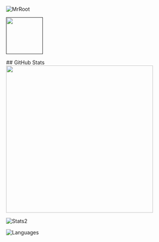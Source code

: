 <p> <img src="https://komarev.com/ghpvc/?username=imrroot&label=Profile%20views&color=0e75b6&style=flat" alt="MrRoot" /> </p>
<p> <a href="" target="blank"><img align="center" src="https://simpleicons.org/icons/instagram.svg" height="100" /></a> </p>
## GitHub Stats
<img src="https://github-readme-stats.vercel.app/api?username=imrroot&show_icons=true&theme=jolly&layout=compact" width="400">
<p> <img alt="Stats2" src="https://github-readme-streak-stats.herokuapp.com/?user=imrroot&theme=jolly" /> </p>
<p> <img alt="Languages" src="https://github-readme-stats.vercel.app/api/top-langs/?username=imrroot&layout=compact&langs_count=10&show_icons=true&theme=jolly" /> </p>
